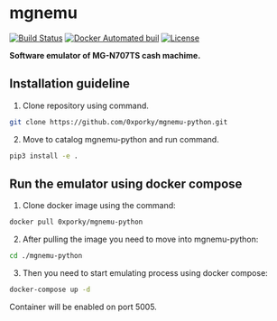 # mgnemu

[![Build Status](https://travis-ci.org/0xporky/mgnemu-python.svg?branch=master)](https://travis-ci.org/0xporky/mgnemu-python)
[![Docker Automated buil](https://img.shields.io/docker/automated/jrottenberg/ffmpeg.svg)](https://hub.docker.com/r/0xporky/mgnemu-python/builds/)
[![License](http://img.shields.io/:license-mit-blue.svg?style=flat)](http://badges.mit-license.org)

**Software emulator of MG-N707TS cash machime.**

## Installation guideline ##
1. Clone repository using command.
```bash
git clone https://github.com/0xporky/mgnemu-python.git
```
2. Move to catalog mgnemu-python and run command.
```bash
pip3 install -e .
```

## Run the emulator using docker compose ##
1. Clone docker image using the command:
```bash
docker pull 0xporky/mgnemu-python
```
2. After pulling the image you need to move into mgnemu-python:
```bash
cd ./mgnemu-python
```
3. Then you need to start emulating process using docker compose:
```bash
docker-compose up -d
```
Container will be enabled on port 5005.

